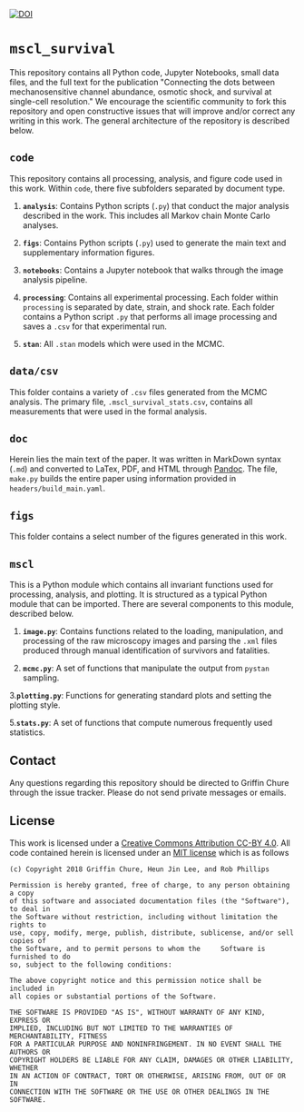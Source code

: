 

[![DOI](https://zenodo.org/badge/92714572.svg)](https://zenodo.org/badge/latestdoi/92714572)


# `mscl_survival` #

This repository contains all Python code, Jupyter Notebooks, small data files, and the full text for the publication "Connecting the dots between mechanosensitive channel abundance, osmotic shock, and survival at single-cell resolution."  We encourage the scientific community to fork this repository and open constructive issues that will improve and/or correct any writing in this work. The general architecture of the repository is described below. 


## `code` ## 

This repository contains all processing, analysis, and figure code used in this work. Within `code`, there five subfolders separated by document type. 

1. **`analysis`**: Contains Python scripts (`.py`) that conduct the major analysis described in the work. This includes all Markov chain Monte Carlo analyses. 

2. **`figs`**: Contains Python scripts (`.py`) used to generate the main text and supplementary information figures. 
3. **`notebooks`**: Contains a Jupyter notebook that walks through the image analysis pipeline. 
4. **`processing`**: Contains all experimental processing. Each folder within `processing` is separated by date, strain, and shock rate. Each folder contains a Python script `.py` that performs all image processing and saves a `.csv` for that experimental run. 
5. **`stan`**: All `.stan` models which were used in the MCMC. 

## `data/csv` ##

This folder contains a variety of `.csv` files generated from the MCMC analysis. The primary file, `.mscl_survival_stats.csv`, contains all measurements that were used in the formal analysis.

## `doc` ##

Herein lies the main text of the paper. It was written in MarkDown syntax (`.md`) and converted to LaTex, PDF, and HTML through [Pandoc](https://pandoc.org/). The file, `make.py` builds the entire paper using information provided in `headers/build_main.yaml`.

## `figs` ##

This folder contains a select number of the figures generated in this work. 

## `mscl` ##

This is a Python module which contains all invariant functions used for processing, analysis, and plotting. It is structured as a typical Python module that can be imported. There are several components to this module, described below. 

1. **`image.py`**: Contains functions related to the loading, manipulation, and processing of the raw microscopy images and parsing the `.xml` files produced through manual identification of survivors and fatalities.

2. **`mcmc.py`**: A set of functions that manipulate the output from `pystan` sampling.

3.**`plotting.py`**: Functions for generating standard plots and setting the plotting style.

5.**`stats.py`**: A set of functions that compute numerous frequently used statistics.


## Contact ##
Any questions regarding this repository should be directed to Griffin Chure through the issue tracker. Please do not send private messages or emails. 

## License ##
This work is licensed under a [Creative Commons Attribution CC-BY 4.0](https://creativecommons.org/licenses/by/4.0/). All code contained herein is licensed under an [MIT license](https://opensource.org/licenses/MIT) which is as follows

```
(c) Copyright 2018 Griffin Chure, Heun Jin Lee, and Rob Phillips

Permission is hereby granted, free of charge, to any person obtaining a copy
of this software and associated documentation files (the "Software"), to deal in
the Software without restriction, including without limitation the rights to
use, copy, modify, merge, publish, distribute, sublicense, and/or sell copies of
the Software, and to permit persons to whom the     Software is furnished to do
so, subject to the following conditions:

The above copyright notice and this permission notice shall be included in
all copies or substantial portions of the Software.

THE SOFTWARE IS PROVIDED "AS IS", WITHOUT WARRANTY OF ANY KIND, EXPRESS OR
IMPLIED, INCLUDING BUT NOT LIMITED TO THE WARRANTIES OF MERCHANTABILITY, FITNESS
FOR A PARTICULAR PURPOSE AND NONINFRINGEMENT. IN NO EVENT SHALL THE AUTHORS OR
COPYRIGHT HOLDERS BE LIABLE FOR ANY CLAIM, DAMAGES OR OTHER LIABILITY, WHETHER
IN AN ACTION OF CONTRACT, TORT OR OTHERWISE, ARISING FROM, OUT OF OR IN
CONNECTION WITH THE SOFTWARE OR THE USE OR OTHER DEALINGS IN THE SOFTWARE.
```
